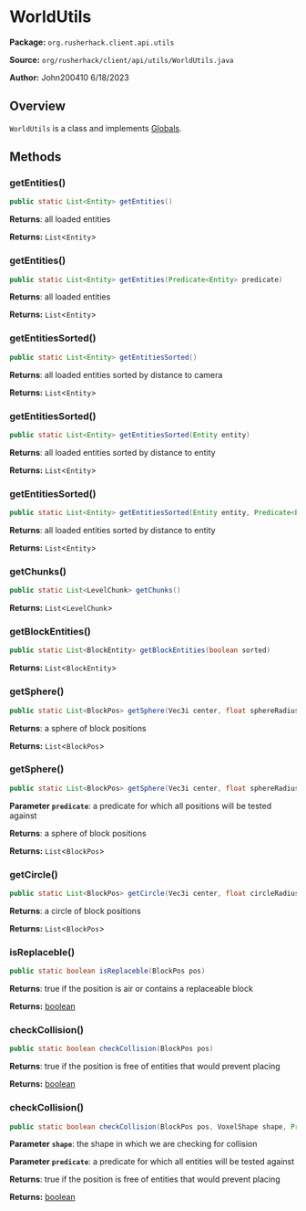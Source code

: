 # WorldUtils

**Package:** `org.rusherhack.client.api.utils`

**Source:** `org/rusherhack/client/api/utils/WorldUtils.java`

**Author:** John200410 6/18/2023



## Overview

`WorldUtils` is a class and implements [Globals](/client/api/Globals.md).

## Methods

### getEntities()

```java
public static List<Entity> getEntities()
```

**Returns**: all loaded entities



**Returns:** `List`<`Entity`>

### getEntities()

```java
public static List<Entity> getEntities(Predicate<Entity> predicate)
```

**Returns**: all loaded entities



**Returns:** `List`<`Entity`>

### getEntitiesSorted()

```java
public static List<Entity> getEntitiesSorted()
```

**Returns**: all loaded entities sorted by distance to camera



**Returns:** `List`<`Entity`>

### getEntitiesSorted()

```java
public static List<Entity> getEntitiesSorted(Entity entity)
```

**Returns**: all loaded entities sorted by distance to entity



**Returns:** `List`<`Entity`>

### getEntitiesSorted()

```java
public static List<Entity> getEntitiesSorted(Entity entity, Predicate<Entity> predicate)
```

**Returns**: all loaded entities sorted by distance to entity



**Returns:** `List`<`Entity`>

### getChunks()

```java
public static List<LevelChunk> getChunks()
```

**Returns:** `List`<`LevelChunk`>

### getBlockEntities()

```java
public static List<BlockEntity> getBlockEntities(boolean sorted)
```

**Returns:** `List`<`BlockEntity`>

### getSphere()

```java
public static List<BlockPos> getSphere(Vec3i center, float sphereRadius)
```

**Returns**: a sphere of block positions



**Returns:** `List`<`BlockPos`>

### getSphere()

```java
public static List<BlockPos> getSphere(Vec3i center, float sphereRadius, Predicate<BlockPos> predicate)
```

**Parameter `predicate`**: a predicate for which all positions will be tested against


**Returns**: a sphere of block positions



**Returns:** `List`<`BlockPos`>

### getCircle()

```java
public static List<BlockPos> getCircle(Vec3i center, float circleRadius)
```

**Returns**: a circle of block positions



**Returns:** `List`<`BlockPos`>

### isReplaceble()

```java
public static boolean isReplaceble(BlockPos pos)
```

**Returns**: true if the position is air or contains a replaceable block



**Returns:** [boolean](https://docs.oracle.com/en/java/javase/21/docs/api/java.base/java/lang/Boolean.html)

### checkCollision()

```java
public static boolean checkCollision(BlockPos pos)
```

**Returns**: true if the position is free of entities that would prevent placing



**Returns:** [boolean](https://docs.oracle.com/en/java/javase/21/docs/api/java.base/java/lang/Boolean.html)

### checkCollision()

```java
public static boolean checkCollision(BlockPos pos, VoxelShape shape, Predicate<Entity> predicate)
```

**Parameter `shape`**: the shape in which we are checking for collision


**Parameter `predicate`**: a predicate for which all entities will be tested against


**Returns**: true if the position is free of entities that would prevent placing



**Returns:** [boolean](https://docs.oracle.com/en/java/javase/21/docs/api/java.base/java/lang/Boolean.html)

